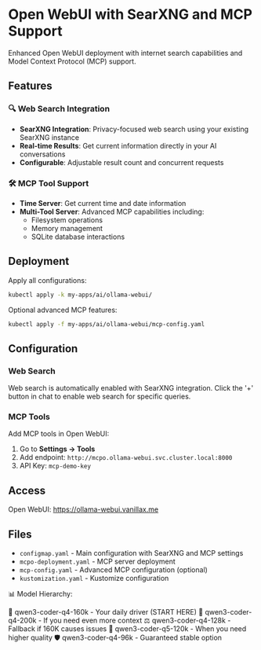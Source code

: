 # Open WebUI with SearXNG and MCP Support

Enhanced Open WebUI deployment with internet search capabilities and Model Context Protocol (MCP) support.

## Features

### 🔍 Web Search Integration
- **SearXNG Integration**: Privacy-focused web search using your existing SearXNG instance
- **Real-time Results**: Get current information directly in your AI conversations
- **Configurable**: Adjustable result count and concurrent requests

### 🛠️ MCP Tool Support
- **Time Server**: Get current time and date information
- **Multi-Tool Server**: Advanced MCP capabilities including:
  - Filesystem operations
  - Memory management
  - SQLite database interactions

## Deployment

Apply all configurations:
```bash
kubectl apply -k my-apps/ai/ollama-webui/
```

Optional advanced MCP features:
```bash
kubectl apply -f my-apps/ai/ollama-webui/mcp-config.yaml
```

## Configuration

### Web Search
Web search is automatically enabled with SearXNG integration. Click the '+' button in chat to enable web search for specific queries.

### MCP Tools
Add MCP tools in Open WebUI:
1. Go to **Settings → Tools**
2. Add endpoint: `http://mcpo.ollama-webui.svc.cluster.local:8000`
3. API Key: `mcp-demo-key`

## Access

Open WebUI: https://ollama-webui.vanillax.me

## Files

- `configmap.yaml` - Main configuration with SearXNG and MCP settings
- `mcpo-deployment.yaml` - MCP server deployment
- `mcp-config.yaml` - Advanced MCP configuration (optional)
- `kustomization.yaml` - Kustomize configuration 


📊 Model Hierarchy:

🥇 qwen3-coder-q4-160k - Your daily driver (START HERE)
🚀 qwen3-coder-q4-200k - If you need even more context
⚖️ qwen3-coder-q4-128k - Fallback if 160K causes issues
💎 qwen3-coder-q5-120k - When you need higher quality
🛡️ qwen3-coder-q4-96k - Guaranteed stable option